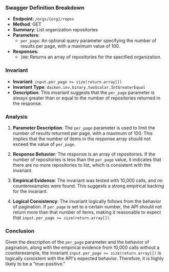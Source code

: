 ### Swagger Definition Breakdown

- **Endpoint**: `/orgs/{org}/repos`
- **Method**: GET
- **Summary**: List organization repositories
- **Parameters**:
  - `per_page`: An optional query parameter specifying the number of results per page, with a maximum value of 100.
- **Responses**:
  - `200`: Returns an array of repositories for the specified organization.

### Invariant

- **Invariant**: `input.per_page >= size(return.array[])`
- **Invariant Type**: `daikon.inv.binary.twoScalar.IntGreaterEqual`
- **Description**: This invariant suggests that the `per_page` parameter is always greater than or equal to the number of repositories returned in the response.

### Analysis

1. **Parameter Description**: The `per_page` parameter is used to limit the number of results returned per page, with a maximum of 100. This implies that the number of items in the response array should not exceed the value of `per_page`.

2. **Response Behavior**: The response is an array of repositories. If the number of repositories is less than the `per_page` value, it indicates that there are no more repositories to list, which is consistent with the invariant.

3. **Empirical Evidence**: The invariant was tested with 10,000 calls, and no counterexamples were found. This suggests a strong empirical backing for the invariant.

4. **Logical Consistency**: The invariant logically follows from the behavior of pagination. If `per_page` is set to a certain number, the API should not return more than that number of items, making it reasonable to expect that `input.per_page >= size(return.array[])`.

### Conclusion

Given the description of the `per_page` parameter and the behavior of pagination, along with the empirical evidence from 10,000 calls without a counterexample, the invariant `input.per_page >= size(return.array[])` is logically consistent with the API's expected behavior. Therefore, it is highly likely to be a "true-positive."

